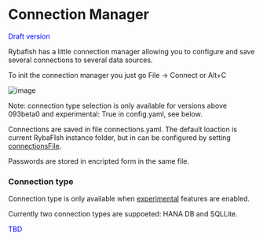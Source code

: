 # Connection Manager

<span style="color:blue">Draft version</span>

Rybafish has a little connection manager allowing you to configure and save several connections to several data sources.

To init the connection manager you just go File -> Connect or Alt+C

![image](https://user-images.githubusercontent.com/53466066/219866894-982b5426-0770-44ba-ae09-6e68be4148fb.png)

Note: connection type selection is only available for versions above 093beta0 and experimental: True in config.yaml, see below.

Connections are saved in file connections.yaml. The default loaction is current RybaFIsh instance folder, but in can be configured by setting [connectionsFile](/config#connectionsFile).

Passwords are stored in encripted form in the same file.

### Connection type

Connection type is only available when [experimental](/config) features are enabled.

Currently two connection types are suppoeted: HANA DB and SQLLite.

<span style="color:blue">TBD</span>


